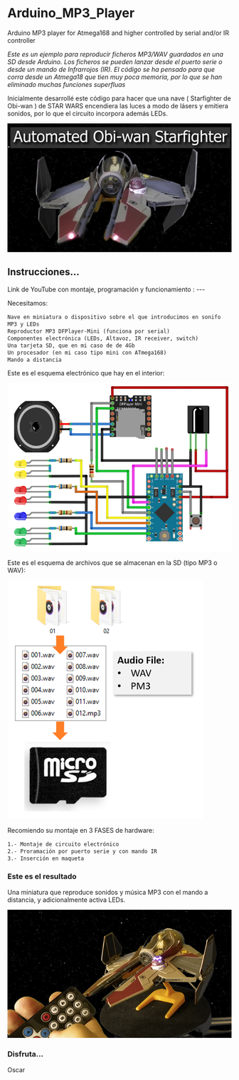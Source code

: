 # Arduino_MP3_Player
Arduino MP3 player for Atmega168 and higher controlled by serial and/or IR controller

_Este es un ejemplo para reproducir ficheros MP3/WAV guardados en una SD desde Arduino. Los ficheros se pueden lanzar desde el puerto serie o desde un mando de Infrarrojos (IR).
El código se ha pensado para que corra desde un Atmega18 que tien muy poca memoria, por lo que se han eliminado muchas funciones superfluas_

Inicialmente desarrollé este código para hacer que una nave ( Starfighter de Obi-wan ) de STAR WARS encendiera las luces a modo de lásers y emitiera sonidos, por lo que el circuito incorpora además LEDs.
 
![Starfighter](https://github.com/OscarCalero/Automated_Starfighter/blob/main/Images/Portada2.png?raw=true)


## Instrucciones...

Link de YouTube con montaje, programación y funcionamiento :  ---

Necesitamos:

```
Nave en miniatura o dispositivo sobre el que introducimos en sonifo MP3 y LEDs
Reproductor MP3 DFPlayer-Mini (funciona por serial)
Componentes electrónica (LEDs, Altavoz, IR receiver, switch)
Una tarjeta SD, que en mi caso de de 4Gb
Un procesador (en mi caso tipo mini con ATmega168)
Mando a distancia
```
Este es el esquema electrónico que hay en el interior:

![Starfighter](https://github.com/OscarCalero/Automated_Starfighter/blob/main/Images/Circuit.png?raw=true)

Este es el esquema de archivos que se almacenan en la SD (tipo MP3 o WAV):

![Starfighter](https://github.com/OscarCalero/Automated_Starfighter/blob/main/Images/FilesOnSD.PNG?raw=true)

Recomiendo su montaje en 3 FASES de hardware:

```
1.- Montaje de circuito electrónico
2.- Proramación por puerto serie y con mando IR
3.- Inserción en maqueta
```

### Este es el resultado

Una miniatura que reproduce sonidos y música MP3 con el mando a distancia, y adicionalmente activa LEDs.

![Starfighter](https://github.com/OscarCalero/Automated_Starfighter/blob/main/Images/IR_controller.png?raw=true)


### Disfruta...

Oscar
